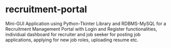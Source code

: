 # recruitment-portal
Mini-GUI Application using Python-Tkinter Library and RDBMS-MySQL for a Recruitment Management Portal with Login and Register functionalities, individual dashboard for recruiter and job seeker for posting job applications, applying for new job roles, uploading resume etc.

